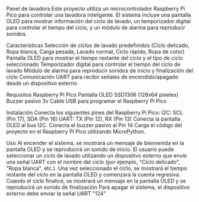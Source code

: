 Panel de lavadora
Este proyecto utiliza un microcontrolador Raspberry Pi Pico para controlar una lavadora inteligente. El sistema incluye una pantalla OLED para mostrar información del ciclo de lavado, un temporizador digital para controlar el tiempo del ciclo, y un módulo de alarma para reproducir sonidos.

Características
Selección de ciclos de lavado predefinidos (Ciclo delicado, Ropa blanca, Carga pesada, Lavado normal, Ciclo rápido, Ropa de color)
Pantalla OLED para mostrar el tiempo restante del ciclo y el tipo de ciclo seleccionado
Temporizador digital para controlar el tiempo del ciclo de lavado
Módulo de alarma para reproducir sonidos de inicio y finalización del ciclo
Comunicación UART para recibir señales de encendido/apagado desde un dispositivo externo

Requisitos
Raspberry Pi Pico
Pantalla OLED SSD1306 (128x64 píxeles)
Buzzer pasivo 3v
Cable USB para programar el Raspberry Pi Pico

Instalación
Conecta los siguientes pines del Raspberry Pi Pico:
I2C: SCL (Pin 17), SDA (Pin 16)
UART: TX (Pin 12), RX (Pin 13)
Conecta la pantalla OLED al bus I2C.
Conecta el buzzer pasivo al Pin 14
Carga el código del proyecto en el Raspberry Pi Pico utilizando MicroPython.

Uso
Al encender el sistema, se mostrará un mensaje de bienvenida en la pantalla OLED y se reproducirá un sonido de inicio.
El usuario puede seleccionar un ciclo de lavado utilizando un dispositivo externo que envíe una señal UART con el nombre del ciclo (por ejemplo, "Ciclo delicado", "Ropa blanca", etc.).
Una vez seleccionado el ciclo, se mostrará el tiempo restante del ciclo en la pantalla OLED y comenzará la cuenta regresiva.
Cuando el ciclo finalice, se mostrará un mensaje en la pantalla OLED y se reproducirá un sonido de finalización
Para apagar el sistema, el dispositivo externo debe enviar la señal UART "124"